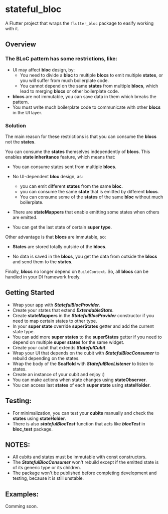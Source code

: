 # stateful_bloc

A Flutter project that wraps the `flutter_bloc` package to easify working with it.

## Overview

### The BLoC pattern has some restrictions, like:

- UI may affect **bloc** design, by:
    - You need to divide a **bloc** to multiple **blocs** to emit multiple **states**, or you will suffer from much boilerplate code.
    - You cannot depend on the same **states** from multiple **blocs**, which lead to merging **blocs** or other boilerplate code.
- **blocs** are not immutable, you can save data in them which breaks the pattern.
- You must write much boilerplate code to communicate with other **blocs** in the UI layer.

### Solution

The main reason for these restrictions is that you can consume the **blocs** not the **states**.

You can consume the **states** themselves independently of **blocs**.
This enables **state inheritance** feature, which means that:

- You can consume states sent from multiple **blocs**.

- No UI-dependent **bloc** design, as:
    - you can emit different **states** from the same **bloc**.
    - you can consume the same **state** that is emitted by different **blocs**.
    - You can consume some of the **states** of the same **bloc** without much boilerplate.

- There are **stateMappers** that enable emitting some states when others are emitted.

- You can get the last state of certain **super type**.


Other advantage is that **blocs** are immutable, so:

- **States** are stored totally outside of the **blocs**.

- No data is saved in the **blocs**, you get the data from outside the **blocs** and send them to the **states**.


Finally, **blocs** no longer depend on `BuildContext`. So, all **blocs** can be handled in your DI framework freely.

## Getting Started

- Wrap your app with ***StatefulBlocProvider***.
- Create your states that extend ***ExtendableState***.
- Create **stateMappers** in the ***StatefulBlocProvider*** constructor if you need to map certain states to other type.
- In your **super state** override **superStates** getter and add the current state type.
- You can add more **super states** to the **superStates** getter if you need to depend on multiple **super states** for the same widget.
- Create your cubit that extends ***StatefulCubit***.
- Wrap your UI that depends on the cubit with ***StatefulBlocConsumer*** to rebuild depending on the states.
- Wrap the body of the **Scaffold** with ***StatefulBlocListener*** to listen to states. 
- Create an instance of your cubit and enjoy :)
- You can make actions when state changes using **stateObserver**.
- You can access last **states** of each **super state** using **stateHolder**.

## Testing:

- For minimalization, you can test your **cubits** manually and check the **states** using **stateHolder**.
- There is also ***statefulBlocTest*** function that acts like ***blocTest*** in **bloc_test** package.

## NOTES:

- All cubits and states must be immutable with const constructors.
- The ***StatefulBlocConsumer*** won't rebuild except if the emitted state is of its generic type or its children.
- The package won't be published before completing development and testing, because it is still unstable.

## Examples:

Comming soon.
